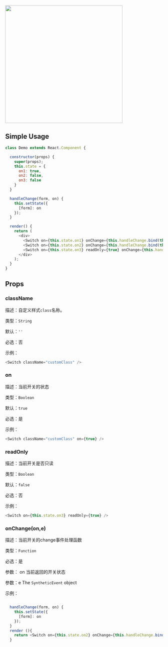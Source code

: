 

#

<img src="https://img.alicdn.com/tps/TB1dJjWJpXXXXazXFXXXXXXXXXX-750-1254.png" width="375"/>

## Simple Usage

```js
class Demo extends React.Component {

  constructor(props) {
    super(props);
    this.state = {
      on1: true,
      on2: false,
      on3: false
    }
  }

  handleChange(form, on) {
    this.setState({
      [form]: on
    });
  }

  render() {
    return (
      <div>
        <Switch on={this.state.on1} onChange={this.handleChange.bind(this, "on1")}/>
        <Switch on={this.state.on2} onChange={this.handleChange.bind(this, "on2")}/>
        <Switch on={this.state.on3} readOnly={true} onChange={this.handleChange.bind(this, "on3")}/>
      </div>
    );
  }
}
```

## Props

### className

描述：自定义样式`class`名称。

类型：`String`

默认：`''`

必选：否

示例：

```js
<Switch className="customClass" />

```

### on

描述：当前开关的状态

类型：`Boolean`

默认：`true`

必选：是

示例：

```js
<Switch className="customClass" on={true} />

```

### readOnly

描述：当前开关是否只读

类型：`Boolean`

默认：`false`

必选：否

示例：

```js
<Switch on={this.state.on3} readOnly={true} />

```

### onChange(on,e)

描述：当前开关的change事件处理函数

类型：`Function`

必选：是

参数： on 当前返回的开关状态

参数：e  The `SyntheticEvent` object

示例：

```js

  handleChange(form, on) {
    this.setState({
      [form]: on
    });
  }
  render (){
    return <Switch on={this.state.on2} onChange={this.handleChange.bind(this, "on2")}/>
  }

```

